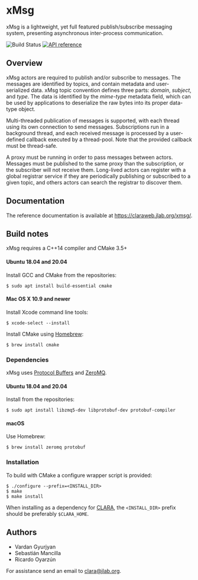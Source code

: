 # xMsg

xMsg is a lightweight, yet full featured publish/subscribe messaging system,
presenting asynchronous inter-process communication.

![Build Status](https://github.com/JeffersonLab/xmsg-cpp/workflows/xMsg%20CI/badge.svg)
[![API reference](https://img.shields.io/badge/doxygen-master-blue.svg?style=flat)](https://claraweb.jlab.org/xmsg/api/cpp/)


## Overview

xMsg actors are required to publish and/or subscribe to messages.
The messages are identified by topics, and contain metadata
and user-serialized data.
xMsg topic convention defines three parts:
_domain_, _subject_, and _type_.
The data is identified by the _mime-type_ metadata field,
which can be used by applications to deserialize the raw bytes
into its proper data-type object.

Multi-threaded publication of messages is supported,
with each thread using its own connection to send messages.
Subscriptions run in a background thread,
and each received message is processed by a user-defined callback
executed by a thread-pool.
Note that the provided callback must be thread-safe.

A proxy must be running in order to pass messages between actors.
Messages must be published to the same proxy than the subscription,
or the subscriber will not receive them.
Long-lived actors can register with a global registrar service
if they are periodically publishing or subscribed to a given topic,
and others actors can search the registrar to discover them.


## Documentation

The reference documentation is available at <https://claraweb.jlab.org/xmsg/>.


## Build notes

xMsg requires a C++14 compiler and CMake 3.5+

#### Ubuntu 18.04 and 20.04

Install GCC and CMake from the repositories:

    $ sudo apt install build-essential cmake

#### Mac OS X 10.9 and newer

Install Xcode command line tools:

    $ xcode-select --install

Install CMake using [Homebrew](https://brew.sh/):

    $ brew install cmake

### Dependencies

xMsg uses [Protocol Buffers](https://developers.google.com/protocol-buffers/docs/downloads)
and [ZeroMQ](http://zeromq.org/intro:get-the-software).

#### Ubuntu 18.04 and 20.04

Install from the repositories:

    $ sudo apt install libzmq5-dev libprotobuf-dev protobuf-compiler

#### macOS

Use Homebrew:

    $ brew install zeromq protobuf

### Installation

To build with CMake a configure wrapper script is provided:

    $ ./configure --prefix=<INSTALL_DIR>
    $ make
    $ make install

When installing as a dependency for [CLARA](https://github.com/JeffersonLab/clara-cpp),
the `<INSTALL_DIR>` prefix should be preferably `$CLARA_HOME`.


## Authors

* Vardan Gyurjyan
* Sebastián Mancilla
* Ricardo Oyarzún

For assistance send an email to [clara@jlab.org](mailto:clara@jlab.org).
